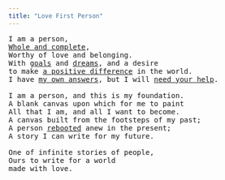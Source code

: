 ```yaml
---
title: "Love First Person"
---
```





<pre>
I am a person,
<a href="/about/faruk">Whole and complete</a>,
Worthy of love and belonging.
With <a href="#asfat">goals</a> and <a href="#asfat">dreams</a>, and a desire
to make <a href="#asfat">a positive difference</a> in the world.
I have <a href="/i-have-the-answer#asfat">my own answers</a>, but I will <a href="#asfat">need your help</a>.

I am a person, and this is my foundation.
A blank canvas upon which for me to paint
All that I am, and all I want to become.
A canvas built from the footsteps of my past;
A person <a href="/reboot">rebooted</a> anew in the present;
A story I can write for my future.

One of infinite stories of people,
Ours to write for a world
made with love.
</pre>
